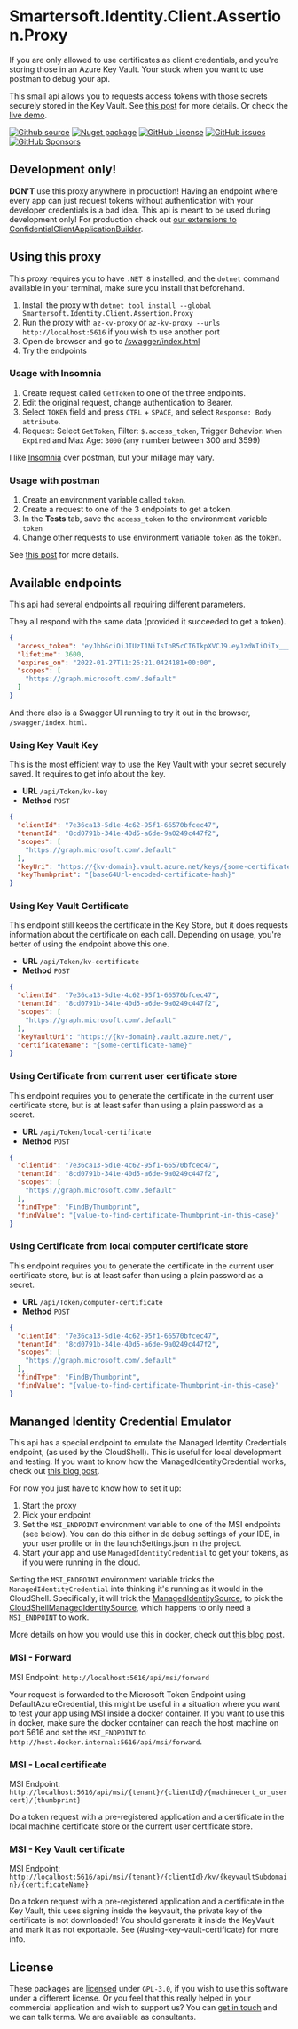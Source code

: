 # Smartersoft.Identity.Client.Assertion.Proxy

If you are only allowed to use certificates as client credentials, and you're storing those in an Azure Key Vault.
Your stuck when you want to use postman to debug your api.

This small api allows you to requests access tokens with those secrets securely stored in the Key Vault. See [this post](https://svrooij.io/2022/01/20/secure-multi-tenant-app/) for more details. Or check the [live demo][link_twitch].

[![Github source][badge_source]][link_source]
[![Nuget package][badge_nuget_proxy]][link_nuget_proxy]
[![GitHub License][badge_license]][link_license]
[![GitHub issues][badge_issues]][link_issues]
[![GitHub Sponsors][badge_sponsor]][link_sponsor]

## Development only!

**DON'T** use this proxy anywhere in production! Having an endpoint where every app can just request tokens without authentication with your developer credentials is a bad idea.
This api is meant to be used during development only! For production check out [our extensions to ConfidentialClientApplicationBuilder](link_nuget).

## Using this proxy

This proxy requires you to have `.NET 8` installed, and the `dotnet` command available in your terminal, make sure you install that beforehand.

1. Install the proxy with `dotnet tool install --global Smartersoft.Identity.Client.Assertion.Proxy`
2. Run the proxy with `az-kv-proxy` or `az-kv-proxy --urls http://localhost:5616` if you wish to use another port
3. Open de browser and go to [/swagger/index.html](http://localhost:5616/swagger/index.html)
4. Try the endpoints

### Usage with Insomnia

1. Create request called `GetToken` to one of the three endpoints.
2. Edit the original request, change authentication to Bearer.
3. Select `TOKEN` field and press `CTRL` + `SPACE`, and select `Response: Body attribute`.
4. Request: Select `GetToken`, Filter: `$.access_token`, Trigger Behavior: `When Expired` and Max Age: `3000` (any number between 300 and 3599)

I like [Insomnia](https://insomnia.rest/) over postman, but your millage may vary.

### Usage with postman

1. Create an environment variable called `token`.
2. Create a request to one of the 3 endpoints to get a token.
3. In the **Tests** tab, save the `access_token` to the environment variable `token`
4. Change other requests to use environment variable `token` as the token.

See [this post](https://blog.postman.com/extracting-data-from-responses-and-chaining-requests/) for more details.

## Available endpoints

This api had several endpoints all requiring different parameters.

They all respond with the same data (provided it succeeded to get a token).

```json
{
  "access_token": "eyJhbGciOiJIUzI1NiIsInR5cCI6IkpXVCJ9.eyJzdWIiOiIx___0IjoxNTE2MjM5MDIyfQ.SflKxwR___6yJV_adQssw5c",
  "lifetime": 3600,
  "expires_on": "2022-01-27T11:26:21.0424181+00:00",
  "scopes": [
    "https://graph.microsoft.com/.default"
  ]
}
```

And there also is a Swagger UI running to try it out in the browser, `/swagger/index.html`.

### Using Key Vault Key

This is the most efficient way to use the Key Vault with your secret securely saved. It requires to get info about the key.

- **URL** `/api/Token/kv-key`
- **Method** `POST`

```json
{
  "clientId": "7e36ca13-5d1e-4c62-95f1-66570bfcec47",
  "tenantId": "8cd0791b-341e-40d5-a6de-9a0249c447f2",
  "scopes": [
    "https://graph.microsoft.com/.default"
  ],
  "keyUri": "https://{kv-domain}.vault.azure.net/keys/{some-certificate-name}/{cert-version}",
  "keyThumbprint": "{base64Url-encoded-certificate-hash}"
}
```

### Using Key Vault Certificate

This endpoint still keeps the certificate in the Key Store, but it does requests information about the certificate on each call.
Depending on usage, you're better of using the endpoint above this one.

- **URL** `/api/Token/kv-certificate`
- **Method** `POST`

```json
{
  "clientId": "7e36ca13-5d1e-4c62-95f1-66570bfcec47",
  "tenantId": "8cd0791b-341e-40d5-a6de-9a0249c447f2",
  "scopes": [
    "https://graph.microsoft.com/.default"
  ],
  "keyVaultUri": "https://{kv-domain}.vault.azure.net/",
  "certificateName": "{some-certificate-name}"
}
```

### Using Certificate from current user certificate store

This endpoint requires you to generate the certificate in the current user certificate store, but is at least safer than using a plain password as a secret.

- **URL** `/api/Token/local-certificate`
- **Method** `POST`

```json
{
  "clientId": "7e36ca13-5d1e-4c62-95f1-66570bfcec47",
  "tenantId": "8cd0791b-341e-40d5-a6de-9a0249c447f2",
  "scopes": [
    "https://graph.microsoft.com/.default"
  ],
  "findType": "FindByThumbprint",
  "findValue": "{value-to-find-certificate-Thumbprint-in-this-case}"
}
```

### Using Certificate from local computer certificate store

This endpoint requires you to generate the certificate in the current user certificate store, but is at least safer than using a plain password as a secret.

- **URL** `/api/Token/computer-certificate`
- **Method** `POST`

```json
{
  "clientId": "7e36ca13-5d1e-4c62-95f1-66570bfcec47",
  "tenantId": "8cd0791b-341e-40d5-a6de-9a0249c447f2",
  "scopes": [
    "https://graph.microsoft.com/.default"
  ],
  "findType": "FindByThumbprint",
  "findValue": "{value-to-find-certificate-Thumbprint-in-this-case}"
}
```

## Mananged Identity Credential Emulator

This api has a special endpoint to emulate the Managed Identity Credentials endpoint, (as used by the CloudShell). This is useful for local development and testing.
If you want to know how the ManagedIdentityCredential works, check out [this blog post](https://svrooij.io/2021/07/20/managed-identity-without-azure/#managedidentitycredential-explained).

For now you just have to know how to set it up:

1. Start the proxy
2. Pick your endpoint
3. Set the `MSI_ENDPOINT` environment variable to one of the MSI endpoints (see below).
   You can do this either in de debug settings of your IDE, in your user profile or in the launchSettings.json in the project.
4. Start your app and use `ManagedIdentityCredential` to get your tokens, as if you were running in the cloud.

Setting the `MSI_ENDPOINT` environment variable tricks the `ManagedIdentityCredential` into thinking it's running as it would in the CloudShell.
Specifically, it will trick the [ManagedIdentitySource](https://github.com/Azure/azure-sdk-for-net/blob/13bc415e43a92354af7019063718d54f10488c7e/sdk/identity/Azure.Identity/src/ManagedIdentityClient.cs#L80-L90),
to pick the [CloudShellManagedIdentitySource](https://github.com/Azure/azure-sdk-for-net/blob/13bc415e43a92354af7019063718d54f10488c7e/sdk/identity/Azure.Identity/src/CloudShellManagedIdentitySource.cs),
which happens to only need a `MSI_ENDPOINT` to work.

More details on how you would use this in docker, check out [this blog post](https://svrooij.io/2023/08/03/emulate-managed-identities/).

### MSI - Forward

MSI Endpoint: `http://localhost:5616/api/msi/forward`

Your request is forwarded to the Microsoft Token Endpoint using DefaultAzureCredential, this might be useful in a situation where you want to test your app using MSI inside a docker container.
If you want to use this in docker, make sure the docker container can reach the host machine on port 5616 and set the `MSI_ENDPOINT` to `http://host.docker.internal:5616/api/msi/forward`.

### MSI - Local certificate

MSI Endpoint: `http://localhost:5616/api/msi/{tenant}/{clientId}/{machinecert_or_usercert}/{thumbprint}`

Do a token request with a pre-registered application and a certificate in the local machine certificate store or the current user certificate store.

### MSI - Key Vault certificate

MSI Endpoint: `http://localhost:5616/api/msi/{tenant}/{clientId}/kv/{keyvaultSubdomain}/{certificateName}`

Do a token request with a pre-registered application and a certificate in the Key Vault, this uses signing inside the keyvault, the private key of the certificate is not downloaded! You should generate it inside the KeyVault and mark it as not exportable. See (#using-key-vault-certificate) for more info.

## License

These packages are [licensed](https://github.com/Smartersoft/identity-client-assertion/blob/main/LICENSE.txt) under `GPL-3.0`, if you wish to use this software under a different license. Or you feel that this really helped in your commercial application and wish to support us? You can [get in touch](https://smartersoft.nl/#contact) and we can talk terms. We are available as consultants.

[badge_issues]: https://img.shields.io/github/issues/Smartersoft/identity-client-assertion?style=for-the-badge
[badge_license]: https://img.shields.io/github/license/Smartersoft/identity-client-assertion?style=for-the-badge
[badge_nuget_proxy]: https://img.shields.io/nuget/v/Smartersoft.Identity.Client.Assertion.Proxy?logoColor=00a880&style=for-the-badge
[badge_source]: https://img.shields.io/badge/Source-Github-green?style=for-the-badge
[badge_sponsor]: https://img.shields.io/github/sponsors/svrooij?label=Github%20Sponsors&style=for-the-badge

[link_issues]: https://github.com/Smartersoft/identity-client-assertion/issues
[link_license]: https://github.com/Smartersoft/identity-client-assertion/blob/main/LICENSE.txt
[link_nuget_proxy]: https://www.nuget.org/packages/Smartersoft.Identity.Client.Assertion.Proxy/
[link_source]: https://github.com/Smartersoft/identity-client-assertion/
[link_sponsor]: https://github.com/sponsors/svrooij/
[link_twitch]: https://www.twitch.tv/videos/1414084395